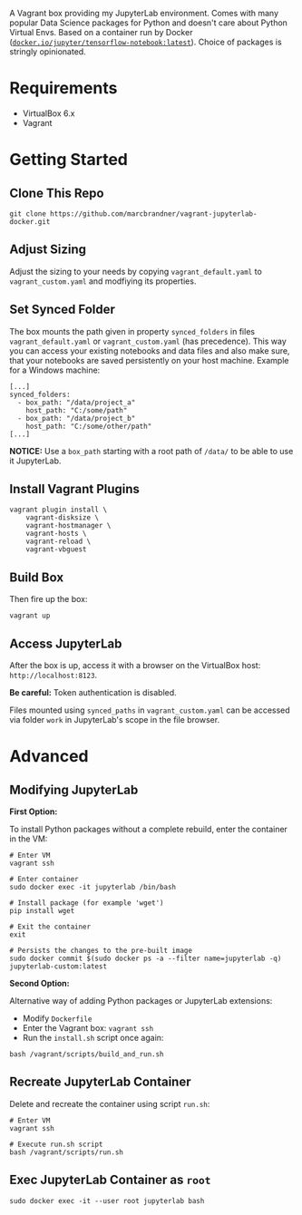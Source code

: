 A Vagrant box providing my JupyterLab environment. Comes with many popular Data Science packages for Python and doesn't care about Python Virtual Envs. Based on a container run by Docker ([`docker.io/jupyter/tensorflow-notebook:latest`](https://jupyter-docker-stacks.readthedocs.io/en/latest/using/selecting.html#core-stacks)). Choice of packages is stringly opinionated.


# Requirements

* VirtualBox 6.x
* Vagrant


# Getting Started

## Clone This Repo

```
git clone https://github.com/marcbrandner/vagrant-jupyterlab-docker.git
```

## Adjust Sizing

Adjust the sizing to your needs by copying `vagrant_default.yaml` to `vagrant_custom.yaml` and modfiying its properties.

## Set Synced Folder

The box mounts the path given in property `synced_folders` in files `vagrant_default.yaml` or `vagrant_custom.yaml` (has precedence). This way you can access your existing notebooks and data files and also make sure, that your notebooks are saved persistently on your host machine. Example for a Windows machine:
```
[...]
synced_folders:
  - box_path: "/data/project_a"
    host_path: "C:/some/path"
  - box_path: "/data/project_b"
    host_path: "C:/some/other/path"
[...]
```
__NOTICE:__ Use a `box_path` starting with a root path of `/data/` to be able to use it JupyterLab.

## Install Vagrant Plugins

```
vagrant plugin install \
    vagrant-disksize \
    vagrant-hostmanager \
    vagrant-hosts \
    vagrant-reload \
    vagrant-vbguest
```

## Build Box

Then fire up the box:
```
vagrant up
```

## Access JupyterLab

After the box is up, access it with a browser on the VirtualBox host: `http://localhost:8123`.

__Be careful:__ Token authentication is disabled.

Files mounted using `synced_paths` in `vagrant_custom.yaml` can be accessed via folder `work` in JupyterLab's scope in the file browser.


# Advanced

## Modifying JupyterLab

__First Option:__

To install Python packages without a complete rebuild, enter the container in the VM:
```
# Enter VM
vagrant ssh

# Enter container
sudo docker exec -it jupyterlab /bin/bash

# Install package (for example 'wget')
pip install wget

# Exit the container
exit

# Persists the changes to the pre-built image
sudo docker commit $(sudo docker ps -a --filter name=jupyterlab -q) jupyterlab-custom:latest
```

__Second Option:__

Alternative way of adding Python packages or JupyterLab extensions:
* Modify `Dockerfile`
* Enter the Vagrant box: `vagrant ssh`
* Run the `install.sh` script once again:
```
bash /vagrant/scripts/build_and_run.sh
```

## Recreate JupyterLab Container

Delete and recreate the container using script `run.sh`:
```
# Enter VM
vagrant ssh

# Execute run.sh script
bash /vagrant/scripts/run.sh
```

## Exec JupyterLab Container as `root`
```
sudo docker exec -it --user root jupyterlab bash
```